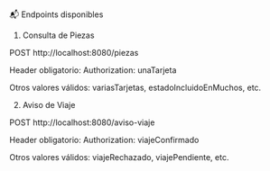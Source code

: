 📬 Endpoints disponibles
1. Consulta de Piezas

POST http://localhost:8080/piezas

Header obligatorio: Authorization: unaTarjeta

Otros valores válidos: variasTarjetas, estadoIncluidoEnMuchos, etc.

2. Aviso de Viaje

POST http://localhost:8080/aviso-viaje

Header obligatorio: Authorization: viajeConfirmado

Otros valores válidos: viajeRechazado, viajePendiente, etc.